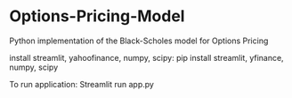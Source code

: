 # Options-Pricing-Model
Python implementation of the Black-Scholes model for Options Pricing

install streamlit, yahoofinance, numpy, scipy:
    pip install streamlit, yfinance, numpy, scipy

To run application: 
    Streamlit run app.py
